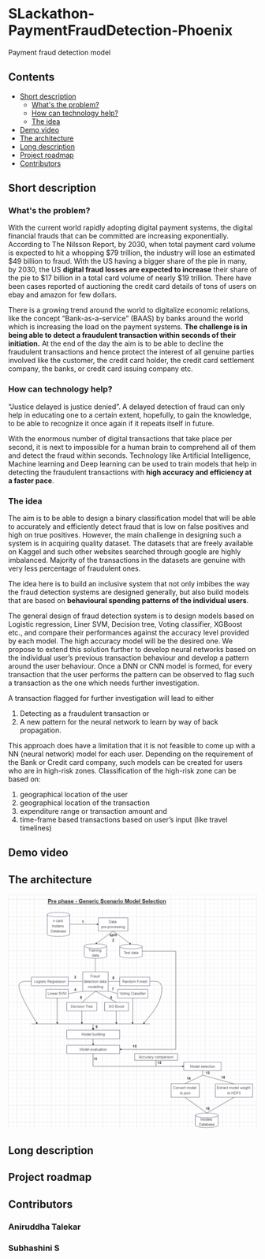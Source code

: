 # SLackathon-PaymentFraudDetection-Phoenix
Payment fraud detection model 

## Contents

- [Short description](#short-description)
  - [What's the problem?](#whats-the-problem)
  - [How can technology help?](#how-can-technology-help)
  - [The idea](#the-idea)
- [Demo video](#demo-video)
- [The architecture](#the-architecture)
- [Long description](#long-description)
- [Project roadmap](#project-roadmap)
- [Contributors](#contributors)

## Short description

### What's the problem?

With the current world rapidly adopting digital payment systems, the digital financial frauds that can be committed are increasing exponentially. According to The Nilsson Report, by 2030, when total payment card volume is expected to hit a whopping $79 trillion, the industry will lose an estimated $49 billion to fraud. With the US having a bigger share of the pie in many, by 2030, the US <b>digital fraud losses are expected to increase</b> their share of the pie to $17 billion in a total card volume of nearly $19 trillion. There have been cases reported of auctioning the credit card details of tons of users on ebay and amazon for few dollars.

There is a growing trend around the world to digitalize economic relations, like the concept “Bank-as-a-service” (BAAS) by banks around the world which is increasing the load on the payment systems. <b>The challenge is in being able to detect a fraudulent transaction within seconds of their initiation.</b> At the end of the day the aim is to be able to decline the fraudulent transactions and hence protect the interest of all genuine parties involved like the customer, the credit card holder, the credit card settlement company, the banks, or credit card issuing company etc. 

### How can technology help?
“Justice delayed is justice denied”. A delayed detection of fraud can only help in educating one to a certain extent, hopefully, to gain the knowledge, to be able to recognize it once again if it repeats itself in future. 

With the enormous number of digital transactions that take place per second, it is next to impossible for a human brain to comprehend all of them and detect the fraud within seconds. Technology like Artificial Intelligence, Machine learning and Deep learning can be used to train models that help in detecting the fraudulent transactions with <b> high accuracy and efficiency at a faster pace</b>.

### The idea

The aim is to be able to design a binary classification model that will be able to accurately and efficiently detect fraud that is low on false positives and high on true positives. However, the main challenge in designing such a system is in acquiring quality dataset. The datasets that are freely available on Kaggel and such other websites searched through google are highly imbalanced. Majority of the transactions in the datasets are genuine with very less percentage of fraudulent ones. 

The idea here is to build an inclusive system that not only imbibes the way the fraud detection systems are designed generally, but also build models that are based on <b>behavioural spending patterns of the individual users</b>.

The general design of fraud detection system is to design models based on Logistic regression, Liner SVM, Decision tree, Voting classifier, XGBoost etc., and compare their performances against the accuracy level provided by each model. The high accuracy model will be the desired one. 
We propose to extend this solution further to develop neural networks based on the individual user’s previous transaction behaviour and develop a pattern around the user behaviour. Once a DNN or CNN model is formed, for every transaction that the user performs the pattern can be observed to flag such a transaction as the one which needs further investigation. 

A transaction flagged for further investigation will lead to either 
<ol>
  <li> Detecting as a fraudulent transaction or </li>
  <li>A new pattern for the neural network to learn by way of back propagation.</li>
</ol>

This approach does have a limitation that it is not feasible to come up with a NN (neural network) model for each user. Depending on the requirement of the Bank or Credit card company, such models can be created for users who are in high-risk zones. Classification of the high-risk zone can be based on: 
<ol>
  <li> geographical location of the user </li>
  <li> geographical location of the transaction </li>
  <li> expenditure range or transaction amount and </li>
  <li> time-frame based transactions based on user’s input (like travel timelines) </li>
</ol>
  
  
## Demo video

## The architecture
![Video transcription/translation app](https://github.com/subhashini-sreeni/SLackathon-PaymentFraudDetection-Phoenix/blob/2ce06e821cb5faeb0a9d45f79562e9e2631c88bc/Prephase%20-%20Generic%20scenario%20model%20selection.png)

## Long description

## Project roadmap

## Contributors
### Aniruddha Talekar
### Subhashini S

